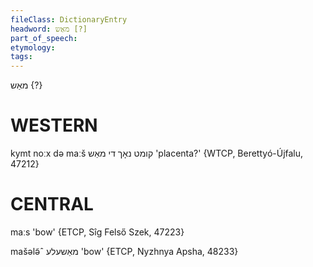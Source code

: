 ```yaml
---
fileClass: DictionaryEntry
headword: מאַש [?]
part_of_speech: 
etymology: 
tags: 
---
```

מאַש {?}

WESTERN
========

kymt noːx də maːš קומט נאָך די מאַש 'placenta?' {WTCP, Berettyó-Újfalu, 47212}

CENTRAL
========

maːs 'bow' {ETCP, Sîg Felső Szek, 47223}

mašələ̃ˆ מאַשעלע 'bow' {ETCP, Nyzhnya Apsha, 48233}
